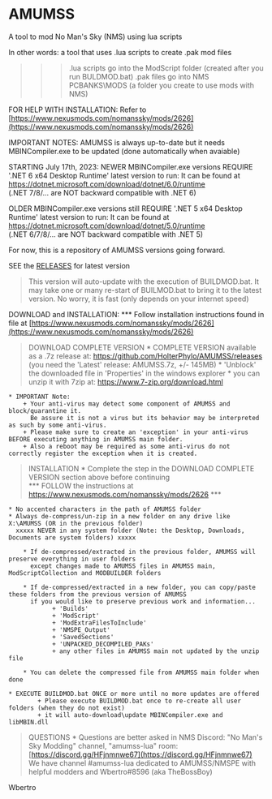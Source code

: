 # AMUMSS
A tool to mod No Man's Sky (NMS) using lua scripts

In other words: a tool that uses .lua scripts to create .pak mod files
  >>> .lua scripts go into the ModScript folder (created after you run BULDMOD.bat)
  >>> .pak files go into NMS PCBANKS\MODS (a folder you create to use mods with NMS)

FOR HELP WITH INSTALLATION:
  Refer to [https://www.nexusmods.com/nomanssky/mods/2626](https://www.nexusmods.com/nomanssky/mods/2626)
  
IMPORTANT NOTES:
  AMUMSS is always up-to-date but it needs MBINCompiler.exe to be updated (done automatically when avaiable)
  
  STARTING July 17th, 2023: NEWER MBINCompiler.exe versions REQUIRE '.NET 6 x64 Desktop Runtime' latest version to run:
  It can be found at https://dotnet.microsoft.com/download/dotnet/6.0/runtime             
  (.NET 7/8/... are NOT backward compatible with .NET 6) 
  
  OLDER MBINCompiler.exe versions still REQUIRE '.NET 5 x64 Desktop Runtime' latest version to run:
  It can be found at https://dotnet.microsoft.com/download/dotnet/5.0/runtime                         
  (.NET 6/7/8/... are NOT backward compatible with .NET 5) 

For now, this is a repository of AMUMSS versions going forward.

SEE the [RELEASES](https://github.com/HolterPhylo/AMUMSS/releases) for latest version
> This version will auto-update with the execution of BUILDMOD.bat.
> It may take one or many re-start of BUILMOD.bat to bring it to the latest version.
  No worry, it is fast (only depends on your internet speed)

DOWNLOAD and INSTALLATION:
	*** Follow installation instructions found in file at [https://www.nexusmods.com/nomanssky/mods/2626](https://www.nexusmods.com/nomanssky/mods/2626)
	
> DOWNLOAD COMPLETE VERSION
    * COMPLETE VERSION available as a .7z release at:
        https://github.com/HolterPhylo/AMUMSS/releases (you need the 'Latest' release: AMUMSS.7z, +/- 145MB)
    * 'Unblock' the downloaded file in 'Properties' in the windows explorer
    * you can unzip it with 7zip at: https://www.7-zip.org/download.html
    
    * IMPORTANT Note:
		+ Your anti-virus may detect some component of AMUMSS and block/quarantine it.
		  Be assure it is not a virus but its behavior may be interpreted as such by some anti-virus.
		+ Please make sure to create an 'exception' in your anti-virus BEFORE executing anything in AMUMSS main folder.
		+ Also a reboot may be required as some anti-virus do not correctly register the exception when it is created.

> INSTALLATION
    * Complete the step in the DOWNLOAD COMPLETE VERSION section above before continuing              
      *** FOLLOW the instructions at https://www.nexusmods.com/nomanssky/mods/2626 ***
    
    * No accented characters in the path of AMUMSS folder
    * Always de-compress/un-zip in a new folder on any drive like X:\AMUMSS (OR in the previous folder)
      xxxxx NEVER in any system folder (Note: the Desktop, Downloads, Documents are system folders) xxxxx

        * If de-compressed/extracted in the previous folder, AMUMSS will preserve everything in user folders
          except changes made to AMUMSS files in AMUMSS main, ModScriptCollection and MODBUILDER folders

        * If de-compressed/extracted in a new folder, you can copy/paste these folders from the previous version of AMUMSS
          if you would like to preserve previous work and information...
                + 'Builds'
                + 'ModScript'
                + 'ModExtraFilesToInclude'
                + 'NMSPE_Output'
                + 'SavedSections'
                + 'UNPACKED_DECOMPILED_PAKs'
                + any other files in AMUMSS main not updated by the unzip file

        * You can delete the compressed file from AMUMSS main folder when done

	* EXECUTE BUILDMOD.bat ONCE or more until no more updates are offered
			+ Please execute BUILDMOD.bat once to re-create all user folders (when they do not exist)
            + it will auto-download\update MBINCompiler.exe and libMBIN.dll

> QUESTIONS
        * Questions are better asked in NMS Discord: "No Man's Sky Modding" channel, "amumss-lua" room:
                    [https://discord.gg/HFjnmnwe67](https://discord.gg/HFjnmnwe67)                                       
        We have channel #amumss-lua dedicated to AMUMSS/NMSPE with helpful modders and Wbertro#8596 (aka TheBossBoy)

Wbertro

